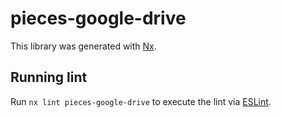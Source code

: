 # pieces-google-drive

This library was generated with [Nx](https://nx.dev).

## Running lint

Run `nx lint pieces-google-drive` to execute the lint via [ESLint](https://eslint.org/).
